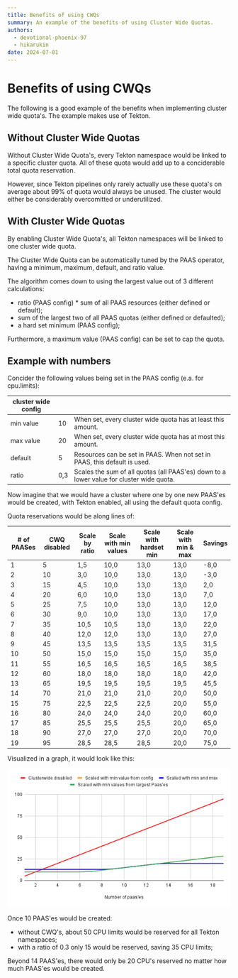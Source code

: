 ```yaml
---
title: Benefits of using CWQs
summary: An example of the benefits of using Cluster Wide Quotas.
authors:
  - devotional-phoenix-97
  - hikarukin
date: 2024-07-01
---
```


Benefits of using CWQs
======================

The following is a good example of the benefits when implementing cluster wide
quota's. The example makes use of Tekton.

Without Cluster Wide Quotas
---------------------------

Without Cluster Wide Quota's, every Tekton namespace would be linked to a specific
cluster quota. All of these quota would add up to a conciderable total quota
reservation.

However, since Tekton pipelines only rarely actually use these quota's on average
about 99% of quota would always be unused. The cluster would either be considerably
overcomitted or underutilized.

With Cluster Wide Quotas
------------------------

By enabling Cluster Wide Quota's, all Tekton namespaces will be linked to one
cluster wide quota.

The Cluster Wide Quota can be automatically tuned by the PAAS operator, having a
minimum, maximum, default, and ratio value.

The algorithm comes down to using the largest value out of 3 different calculations:

- ratio (PAAS config) * sum of all PAAS resources (either defined or default);
- sum of the largest two of all PAAS quotas (either defined or defaulted);
- a hard set minimum (PAAS config);

Furthermore, a maximum value (PAAS config) can be set to cap the quota.

Example with numbers
--------------------

Concider the following values being set in the PAAS config (e.a. for cpu.limits):

| cluster wide config |     |                                                                                          |
|---------------------|-----|------------------------------------------------------------------------------------------|
| min value           |  10 | When set, every cluster wide quota has at least this amount.                             |
| max value           |  20 | When set, every cluster wide quota has at most this amount.                              |
| default             |   5 | Resources can be set in PAAS. When not set in PAAS, this default is used.                |
| ratio               | 0,3 | Scales the sum of all quotas (all PAAS'es) down to a lower value for cluster wide quota. |

Now imagine that we would have a cluster where one by one new PAAS'es would be
created, with Tekton enabled, all using the default quota config.

Quota reservations would be along lines of:

| # of PAASes | CWQ disabled | Scale by ratio | Scale with min values | Scale with hardset min | Scale with min & max | Savings |
|-------------|--------------|----------------|-----------------------|------------------------|----------------------|---------|
|           1 |            5 |            1,5 |                  10,0 |                   13,0 |                 13,0 |    -8,0 |
|           2 |           10 |            3,0 |                  10,0 |                   13,0 |                 13,0 |    -3,0 |
|           3 |           15 |            4,5 |                  10,0 |                   13,0 |                 13,0 |     2,0 |
|           4 |           20 |            6,0 |                  10,0 |                   13,0 |                 13,0 |     7,0 |
|           5 |           25 |            7,5 |                  10,0 |                   13,0 |                 13,0 |    12,0 |
|           6 |           30 |            9,0 |                  10,0 |                   13,0 |                 13,0 |    17,0 |
|           7 |           35 |           10,5 |                  10,5 |                   13,0 |                 13,0 |    22,0 |
|           8 |           40 |           12,0 |                  12,0 |                   13,0 |                 13,0 |    27,0 |
|           9 |           45 |           13,5 |                  13,5 |                   13,5 |                 13,5 |    31,5 |
|          10 |           50 |           15,0 |                  15,0 |                   15,0 |                 15,0 |    35,0 |
|          11 |           55 |           16,5 |                  16,5 |                   16,5 |                 16,5 |    38,5 |
|          12 |           60 |           18,0 |                  18,0 |                   18,0 |                 18,0 |    42,0 |
|          13 |           65 |           19,5 |                  19,5 |                   19,5 |                 19,5 |    45,5 |
|          14 |           70 |           21,0 |                  21,0 |                   21,0 |                 20,0 |    50,0 |
|          15 |           75 |           22,5 |                  22,5 |                   22,5 |                 20,0 |    55,0 |
|          16 |           80 |           24,0 |                  24,0 |                   24,0 |                 20,0 |    60,0 |
|          17 |           85 |           25,5 |                  25,5 |                   25,5 |                 20,0 |    65,0 |
|          18 |           90 |           27,0 |                  27,0 |                   27,0 |                 20,0 |    70,0 |
|          19 |           95 |           28,5 |                  28,5 |                   28,5 |                 20,0 |    75,0 |

Visualized in a graph, it would look like this:

![visualized in a graph](./clusterwide_quota.png)

Once 10 PAAS'es would be created:

- without CWQ's, about 50 CPU limits would be reserved for all Tekton namespaces;
- with a ratio of 0.3 only 15 would be reserved, saving 35 CPU limits;

Beyond 14 PAAS'es, there would only be 20 CPU's reserved no matter how much PAAS'es
would be created.

